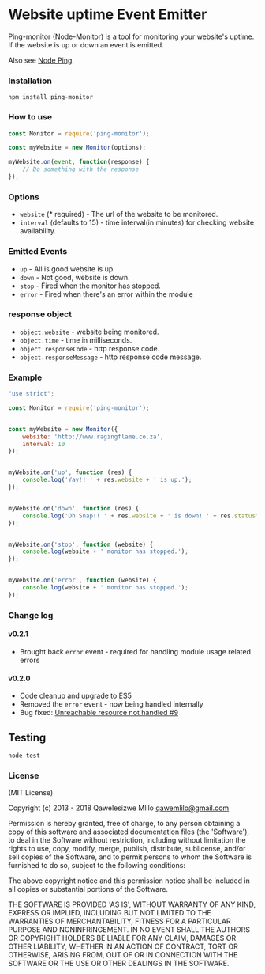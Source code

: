 # Website uptime Event Emitter

Ping-monitor (Node-Monitor) is a tool for monitoring your website's uptime. If the website is up or down an event is emitted.

Also see [Node Ping](https://github.com/qawemlilo/node-ping).

### Installation
```
npm install ping-monitor
```


### How to use
```javascript
const Monitor = require('ping-monitor');

const myWebsite = new Monitor(options);

myWebsite.on(event, function(response) {
    // Do something with the response
});
```


### Options

- `website` (* required) - The url of the website to be monitored.
- `interval` (defaults to 15) - time interval(in minutes) for checking website availability.



### Emitted Events

- `up` - All is good website is up.
- `down` - Not good, website is down.
- `stop` - Fired when the monitor has stopped.
- `error` - Fired when there's an error within the module



### response object

- `object.website` - website being monitored.
- `object.time` - time in milliseconds.
- `object.responseCode` - http response code.
- `object.responseMessage` -  http response code message.



### Example
```javascript
"use strict";

const Monitor = require('ping-monitor');


const myWebsite = new Monitor({
    website: 'http://www.ragingflame.co.za',
    interval: 10
});


myWebsite.on('up', function (res) {
    console.log('Yay!! ' + res.website + ' is up.');
});


myWebsite.on('down', function (res) {
    console.log('Oh Snap!! ' + res.website + ' is down! ' + res.statusMessage);
});


myWebsite.on('stop', function (website) {
    console.log(website + ' monitor has stopped.');
});


myWebsite.on('error', function (website) {
    console.log(website + ' monitor has stopped.');
});
```

### Change log

#### v0.2.1

  - Brought back `error` event - required for handling module usage related errors


#### v0.2.0

  - Code cleanup and upgrade to ES5
  - Removed the `error` event - now being handled internally
  - Bug fixed: [Unreachable resource not handled #9](https://github.com/qawemlilo/node-monitor/issues/9)


## Testing
```
node test
```


### License

(MIT License)

Copyright (c) 2013 - 2018 Qawelesizwe Mlilo <qawemlilo@gmail.com>

Permission is hereby granted, free of charge, to any person obtaining a copy of this software and associated documentation files (the 'Software'), to deal in the Software without restriction, including without limitation the rights to use, copy, modify, merge, publish, distribute, sublicense, and/or sell copies of the Software, and to permit persons to whom the Software is furnished to do so, subject to the following conditions:

The above copyright notice and this permission notice shall be included in all copies or substantial portions of the Software.

THE SOFTWARE IS PROVIDED 'AS IS', WITHOUT WARRANTY OF ANY KIND, EXPRESS OR IMPLIED, INCLUDING BUT NOT LIMITED TO THE WARRANTIES OF MERCHANTABILITY, FITNESS FOR A PARTICULAR PURPOSE AND NONINFRINGEMENT. IN NO EVENT SHALL THE AUTHORS OR COPYRIGHT HOLDERS BE LIABLE FOR ANY CLAIM, DAMAGES OR OTHER LIABILITY, WHETHER IN AN ACTION OF CONTRACT, TORT OR OTHERWISE, ARISING FROM, OUT OF OR IN CONNECTION WITH THE SOFTWARE OR THE USE OR OTHER DEALINGS IN THE SOFTWARE.
